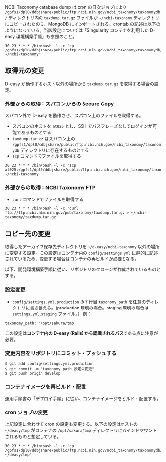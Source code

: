 NCBI Taxonomy database dump は cron の日次ジョブにより `/gpfs1/dpl0/ddbjshare/public/ftp.ncbi.nih.gov/ncbi_taxonomy/taxonomydb/` ディレクトリ内の `taxdump.tar.gz` ファイルが `~/ncbi-taxonomy` ディレクトリにコピーされたのち、MongoDB にインポートされる。crontab の記述は以下のようになっている。当該設定については「Singularity コンテナを利用した D-easy 環境構築手順」も参照のこと。

```
30 23 * * * /bin/bash -l -c 'cp /gpfs1/dpl0/ddbjshare/public/ftp.ncbi.nih.gov/ncbi_taxonomy/taxonomydb/taxdump.tar.gz ~/ncbi-taxonomy'
```

## 取得元の変更

D-easy が動作するホスト以外の場所から `taxdump.tar.gz` を取得する場合の設定。

### 外部からの取得：スパコンからの Secure Copy

スパコン外で D-easy を動作させ、スパコン上のファイルを取得する。

- スパコンのホストを `at025` とし、SSH でパスフレーズなしでログインが可能であるものとする
- `taxdump.tar.gz` はスパコン上の `/gpfs1/dpl0/ddbjshare/public/ftp.ncbi.nih.gov/ncbi_taxonomy/taxonomydb` ディレクトリに存在するものとする
- `scp` コマンドでファイルを取得する

```
30 23 * * * /bin/bash -l -c 'scp at025:/gpfs1/dpl0/ddbjshare/public/ftp.ncbi.nih.gov/ncbi_taxonomy/taxonomydb/taxdump.tar.gz ~/ncbi-taxonomy
```

### 外部からの取得：NCBI Taxonomy FTP

- `curl` コマンドでファイルを取得する

```
30 23 * * * /bin/bash -l -c 'curl ftp://ftp.ncbi.nlm.nih.gov/pub/taxonomy/taxdump.tar.gz > ~/ncbi-taxonomy/taxdump.tar.gz'
```

## コピー先の変更

取得したアーカイブ保存先ディレクトリを `~/d-easy/ncbi-taxonomy` 以外の場所に変更する設定。この設定はコンテナ内の `config/settings.yml` に静的に記述されているため、変更する場合はコンテナの再ビルドが必要となる。

以下、開発環境構築手順に従い、リポジトリのクローンが作成されているものとする。

### 設定変更

- `config/settings.yml.production` の７行目 `taxonomy_path` を任意のディレクトリに書き換える。(production 環境の場合。staging 環境の場合は `settings.yml.staging` ファイル。）
例：

```
taxonomy_path: '/opt/sakura/tmp'
```

この設定は**コンテナ内の D-easy (Rails) から認識されるパス**である点に注意が必要。

### 変更内容をリポジトリにコミット・プッシュする

```
$ git add config/settings.yml.production
$ git commit -m "taxonomy_path 設定の変更"
$ git push origin develop
```

### コンテナイメージを再ビルド・配置

運用手順書の「デプロイ手順」に従い、コンテナイメージをビルド・配置する。

### cron ジョブの変更

上記設定に合わせて cron の設定も変更する。以下の設定はホストの `~/deasy/tmp` がコンテナの `/opt/sakura/tmp` ディレクトリにバインドマウントされるものと想定している。

```
30 23 * * * /bin/bash -l -c 'cp /gpfs1/dpl0/ddbjshare/public/ftp.ncbi.nih.gov/ncbi_taxonomy/taxonomydb/taxdump.tar.gz ~/deasy/tmp'
```
